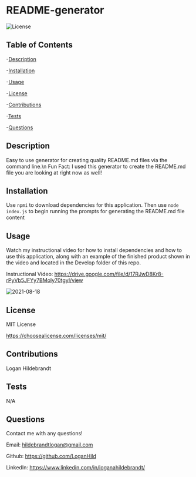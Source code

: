
  # README-generator

  ![License](https://img.shields.io/badge/license-MITLicense-success?style=plastic&logo=appveyor)

  ## Table of Contents
  -[Description](#description)

  -[Installation](#installation)

  -[Usage](#usage)

  -[License](#license)

  -[Contributions](#contributions)

  -[Tests](#tests)

  -[Questions](#questions)


  ## Description
  Easy to use generator for creating quality README.md files via the command line.\n 
  Fun Fact: I used this generator to create the README.md file you are looking at right now as well!

  ## Installation
  Use <code>npmi</code> to download dependencies for this application. Then use <code>node index.js</code> to begin running the prompts for generating the README.md file content

  ## Usage
  Watch my instructional video for how to install dependencies and how to use this application, along with an example of the finished product shown in the video and located in       the Develop folder of this repo.
    
  Instructional Video: https://drive.google.com/file/d/17RJwD8Kr8-rPyVb5JFYy7BMoIy70tgyI/view
  
  ![2021-08-18](https://user-images.githubusercontent.com/82903685/130001640-4da992b2-81e6-4947-bca6-7b3d0e2d7029.png)

  ## License
 
  MIT License

  <https://choosealicense.com/licenses/mit/>

  ## Contributions
  Logan Hildebrandt

  ## Tests
  N/A

  ## Questions
  Contact me with any questions!

  Email: <hildebrandtlogan@gmail.com>

  Github: <https://github.com/LoganHild>
  
  LinkedIn: <https://www.linkedin.com/in/loganahildebrandt/>
